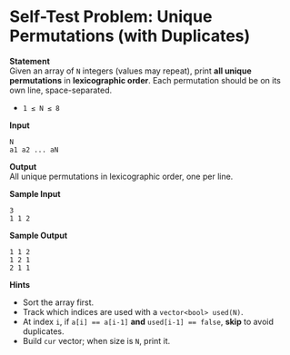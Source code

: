 # Self-Test Problem: Unique Permutations (with Duplicates)

**Statement**  
Given an array of `N` integers (values may repeat), print **all unique permutations**
in **lexicographic order**. Each permutation should be on its own line, space-separated.

- `1 ≤ N ≤ 8`

**Input**  
```
N
a1 a2 ... aN
```

**Output**  
All unique permutations in lexicographic order, one per line.

**Sample Input**
```
3
1 1 2
```

**Sample Output**
```
1 1 2
1 2 1
2 1 1
```

**Hints**
- Sort the array first.
- Track which indices are used with a `vector<bool> used(N)`.
- At index `i`, if `a[i] == a[i-1]` **and** `used[i-1] == false`, **skip** to avoid duplicates.
- Build `cur` vector; when size is `N`, print it.
